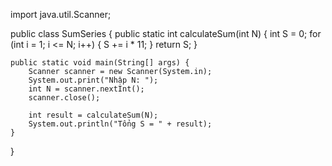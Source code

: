 
  import java.util.Scanner;

public class SumSeries {
    public static int calculateSum(int N) {
        int S = 0;
        for (int i = 1; i <= N; i++) {
            S += i * 11;
        }
        return S;
    }

    public static void main(String[] args) {
        Scanner scanner = new Scanner(System.in);
        System.out.print("Nhập N: ");
        int N = scanner.nextInt();
        scanner.close();
        
        int result = calculateSum(N);
        System.out.println("Tổng S = " + result);
    }
}

